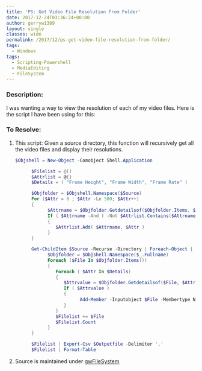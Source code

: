 ```yaml
---
title: 'PS: Get Video File Resolution From Folder'
date: 2017-12-24T03:36:24+00:00
author: gerryw1389
layout: single
classes: wide
permalink: /2017/12/ps-get-video-file-resolution-from-folder/
tags:
  - Windows
tags:
  - Scripting-Powershell
  - MediaEditing
  - FileSystem
---
```

<!--more-->

### Description:

I was wanting a way to view the resolution of each of my video files. Here is the script I have been using for this:

### To Resolve:

1. This script: Given a source directory, this function will recursively get all the video files and display their resolutions.

   ```powershell
   $Objshell = New-Object -Comobject Shell.Application 

         $Filelist = @() 
         $Attrlist = @{} 
         $Details = ( "Frame Height", "Frame Width", "Frame Rate" ) 
   
         $Objfolder = $Objshell.Namespace($Source) 
         For ($Attr = 0 ; $Attr -Le 500; $Attr++) 
         { 
               $Attrname = $Objfolder.Getdetailsof($Objfolder.Items, $Attr) 
               If ( $Attrname -And ( -Not $Attrlist.Contains($Attrname) )) 
               {  
                  $Attrlist.Add( $Attrname, $Attr )  
               } 
         } 
   
         Get-ChildItem $Source -Recurse -Directory | Foreach-Object { 
               $Objfolder = $Objshell.Namespace($_.Fullname) 
               Foreach ($File In $Objfolder.Items()) 
               {
                  Foreach ( $Attr In $Details) 
                  { 
                     $Attrvalue = $Objfolder.Getdetailsof($File, $Attrlist[$Attr]) 
                     If ( $Attrvalue )  
                     {  
                           Add-Member -Inputobject $File -Membertype Noteproperty -Name $("A_" + $Attr) -Value $Attrvalue 
                     }  
                  } 
                  $Filelist += $File 
                  $Filelist.Count 
               } 
         } 
   
         $Filelist | Export-Csv $Outputfile -Delimiter ',' 
         $Filelist | Format-Table
   ```

2. Source is maintained under [gwFileSystem](https://github.com/gerryw1389/powershell/blob/main/gwFilesystem/Public/Get-VideoFileInfo.ps1)